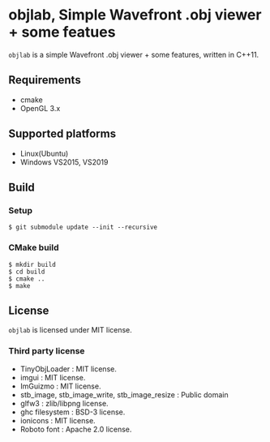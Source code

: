 # objlab, Simple Wavefront .obj viewer + some featues

`objlab` is a simple Wavefront .obj viewer + some features, written in C++11.

## Requirements

* cmake
* OpenGL 3.x

## Supported platforms

* Linux(Ubuntu)
* Windows VS2015, VS2019

## Build

### Setup

```
$ git submodule update --init --recursive
```

### CMake build

```
$ mkdir build
$ cd build
$ cmake ..
$ make
```


## License

`objlab` is licensed under MIT license.


### Third party license

* TinyObjLoader : MIT license.
* imgui : MIT license.
* ImGuizmo : MIT license.
* stb_image, stb_image_write, stb_image_resize : Public domain
* glfw3 : zlib/libpng license.
* ghc filesystem : BSD-3 license.
* ionicons : MIT license.
* Roboto font : Apache 2.0 license.
